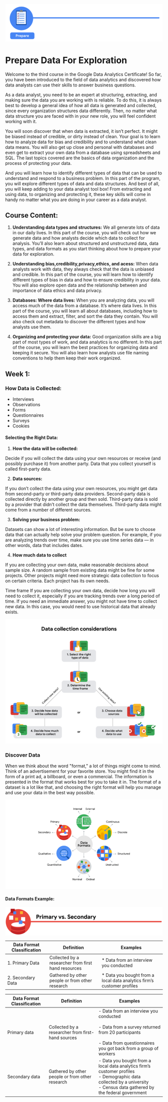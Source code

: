 ![](prepare.png)

# Prepare Data For Exploration

Welcome to the third course in the Google Data Analytics Certificate! So far, you have been introduced to the field of data analytics and discovered how data analysts can use their skills to answer business questions. 

As a data analyst, you need to be an expert at structuring, extracting, and making sure the data you are working with is reliable. To do this, it is always best to develop a general idea of how all data is generated and collected, since every organization structures data differently. Then, no matter what data structure you are faced with in your new role, you will feel confident working with it.  

You will soon discover that when data is extracted, it isn’t perfect. It might be biased instead of credible, or dirty instead of clean. Your goal is to learn how to analyze data for bias and credibility and to understand what clean data means. You will also get up close and personal with databases and even get to extract your own data from a database using spreadsheets and SQL. The last topics covered are the basics of data organization and the process of protecting your data. 

And you will learn how to identify different types of data that can be used to understand and respond to a business problem. In this part of the program, you will explore different types of data and data structures. And best of all, you will keep adding to your data analyst tool box! From extracting and using data, to organizing and protecting it, these key skills will come in handy no matter what you are doing in your career as a data analyst.

## Course Content:

1. **Understanding data types and structures:** We all generate lots of data in our daily lives. In this part of the course, you will check out how we generate data and how analysts decide which data to collect for analysis. You’ll also learn about structured and unstructured data, data types, and data formats as you start thinking about how to prepare your data for exploration.

2. **Understanding bias,credibility,privacy,ethics, and acess:** When data analysts work with data, they always check that the data is unbiased and credible. In this part of the course, you will learn how to identify different types of bias in data and how to ensure credibility in your data. You will also explore open data and the relationship between and importance of data ethics and data privacy.

3. **Databases: Where data lives:** When you are analyzing data, you will access much of the data from a database. It’s where data lives. In this part of the course, you will learn all about databases, including how to access them and extract, filter, and sort the data they contain. You will also check out metadata to discover the different types and how analysts use them.

4. **Organizing and protecting your data:** Good organization skills are a big part of most types of work, and data analytics is no different. In this part of the course, you will learn the best practices for organizing data and keeping it secure. You will also learn how analysts use file naming conventions to help them keep their work organized.

## Week 1:

### How Data is Collected:

- Interviews
- Observations
- Forms
- Questionnaires
- Surveys
- Cookies

 #### Selecting the Right Data: 
 
1. **How the data will be collected:**

Decide if you will collect the data using your own resources or receive (and possibly purchase it) from another party. Data that you collect yourself is called first-party data.

2. **Data sources:**

If you don’t collect the data using your own resources, you might get data from second-party or third-party data providers. Second-party data is collected directly by another group and then sold. Third-party data is sold by a provider that didn’t collect the data themselves. Third-party data might come from a number of different sources.

3. **Solving your business problem:**

Datasets can show a lot of interesting information. But be sure to choose data that can actually help solve your problem question. For example, if you are analyzing trends over time, make sure you use time series data — in other words, data that includes dates.

4. **How much data to collect**

If you are collecting your own data, make reasonable decisions about sample size. A random sample from existing data might be fine for some projects. Other projects might need more strategic data collection to focus on certain criteria. Each project has its own needs. 

Time frame
If you are collecting your own data, decide how long you will need to collect it, especially if you are tracking trends over a long period of time. If you need an immediate answer, you might not have time to collect new data. In this case, you would need to use historical data that already exists. 
 
![](images/co.png) 


### Discover Data 

When we think about the word "format," a lot of things might come to mind. Think of an advertisement for your favorite store. You might find it in the form of a print ad, a billboard, or even a commercial. The information is presented in the format that works best for you to take it in. The format of a dataset is a lot like that, and choosing the right format will help you manage and use your data in the best way possible.

![](images/co1.png)

#### Data Formats Example:

![](images/co2.png)

| Data Format Classification  |                                          Definition  | Examples 
| --------------------------  | ---------------------------------------------------- | --------------------------------------
| 1. Primary Data             |  Collected by a researcher from first hand resources | * Data from an interview you conducted
| 2. Secondary Data           |  Gathered by other people or from other research     | * Data you bought from a local data analytics firm’s customer profiles

| Data Format Classification 	| Definition                                        	| Examples                                                                                                                                                                         	|
|----------------------------	|---------------------------------------------------	|----------------------------------------------------------------------------------------------------------------------------------------------------------------------------------	|
| Primary data               	| Collected by a researcher from first-hand sources 	| -  Data from an interview you conducted <br><br>-  Data from a survey returned from 20 participants <br> <br>-  Data from questionnaires you got back from a group of workers    	|
| Secondary data             	| Gathered by other people or from other research   	| -  Data you bought from a local data analytics firm’s customer profiles <br>-  Demographic data collected by a university  <br>-  Census data gathered by the federal government 	|

                                                                                                                                                                                                                                         
